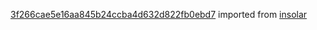 [3f266cae5e16aa845b24ccba4d632d822fb0ebd7](https://github.com/insolar/insolar/commit/3f266cae5e16aa845b24ccba4d632d822fb0ebd7) imported from [insolar](https://github.com/insolar/insolar)
